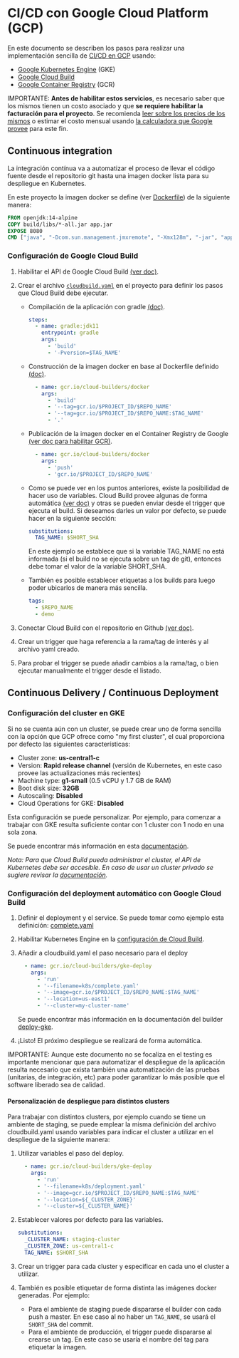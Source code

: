 # CI/CD con Google Cloud Platform (GCP)

En este documento se describen los pasos para realizar una implementación sencilla de
 [CI/CD en GCP](https://cloud.google.com/docs/ci-cd) usando:
* [Google Kubernetes Engine](https://console.cloud.google.com/kubernetes/) (GKE)
* [Google Cloud Build](https://console.cloud.google.com/cloud-build/)
* [Google Container Registry](https://console.cloud.google.com/gcr) (GCR)

IMPORTANTE:
**Antes de habilitar estos servicios**, es necesario saber que los mismos tienen un costo asociado
y que **se requiere habilitar la facturación para el proyecto**.
Se recomienda [leer sobre los precios de los mismos](https://cloud.google.com/pricing/list)
o estimar el costo mensual usando [la calculadora que Google provee](https://cloud.google.com/products/calculator)
para este fin.

## Continuous integration

La integración contínua va a automatizar el proceso de llevar el código fuente desde el repositorio git
hasta una imagen docker lista para su despliegue en Kubernetes.

En este proyecto la imagen docker se define (ver [Dockerfile](https://github.com/ezetarg/contact-validation/blob/master/Dockerfile))
de la siguiente manera:
```dockerfile
FROM openjdk:14-alpine
COPY build/libs/*-all.jar app.jar
EXPOSE 8080
CMD ["java", "-Dcom.sun.management.jmxremote", "-Xmx128m", "-jar", "app.jar"]
```

### Configuración de Google Cloud Build

1. Habilitar el API de Google Cloud Build [(ver doc)](https://cloud.google.com/cloud-build/docs/quickstart-build#before-you-begin).

1. Crear el archivo [`cloudbuild.yaml`](https://github.com/ezetarg/contact-validation/blob/master/cloudbuild.yaml)
   en el proyecto para definir los pasos que Cloud Build debe ejecutar.
   - Compilación de la aplicación con gradle [(doc)](https://cloud.google.com/cloud-build/docs/building/build-java "ver más info sobre este builder").
     ```yaml
     steps:
       - name: gradle:jdk11
         entrypoint: gradle
         args:
           - 'build'
           - '-Pversion=$TAG_NAME'
     ```

   - Construcción de la imagen docker en base al Dockerfile definido
     [(doc)](https://cloud.google.com/cloud-build/docs/building/build-containers "ver más info sobre este builder").
     ```yaml
       - name: gcr.io/cloud-builders/docker
         args:
           - 'build'
           - '--tag=gcr.io/$PROJECT_ID/$REPO_NAME'
           - '--tag=gcr.io/$PROJECT_ID/$REPO_NAME:$TAG_NAME'
           - '.'
     ```

   - Publicación de la imagen docker en el Container Registry de Google
     [(ver doc para habilitar GCR)](https://cloud.google.com/container-registry/docs/pushing-and-pulling).
     ```yaml
       - name: gcr.io/cloud-builders/docker
         args:
           - 'push'
           - 'gcr.io/$PROJECT_ID/$REPO_NAME'
      ```

   - Como se puede ver en los puntos anteriores, existe la posibilidad de hacer uso de variables. Cloud Build provee algunas de forma automática
     [(ver doc)](https://cloud.google.com/cloud-build/docs/configuring-builds/substitute-variable-values)
     y otras se pueden enviar desde el trigger que ejecuta el build.
     Si deseamos darles un valor por defecto, se puede hacer en la siguiente sección: 
     ```yaml
     substitutions:
       TAG_NAME: $SHORT_SHA
     ```
     En este ejemplo se establece que si la variable TAG_NAME no está informada (si el build no se ejecuta sobre un tag de git),
     entonces debe tomar el valor de la variable SHORT_SHA.

   - También es posible establecer etiquetas a los builds para luego poder ubicarlos de manera más sencilla.
     ```yaml
     tags:
       - $REPO_NAME
       - demo
     ```

1. Conectar Cloud Build con el repositorio en Github [(ver doc)](https://cloud.google.com/cloud-build/docs/automating-builds/create-github-app-triggers).

1. Crear un trigger que haga referencia a la rama/tag de interés y al archivo yaml creado.

1. Para probar el trigger se puede añadir cambios a la rama/tag,
   o bien ejecutar manualmente el trigger desde el listado.

## Continuous Delivery / Continuous Deployment

### Configuración del cluster en GKE
Si no se cuenta aún con un cluster, se puede crear uno de forma sencilla con la opción que GCP ofrece como "my first cluster",
el cual proporciona por defecto las siguientes características:
* Cluster zone: **us-central1-c**
* Version: **Rapid release channel** (versión de Kubernetes, en este caso provee las actualizaciones más recientes)
* Machine type: **g1-small** (0.5 vCPU y 1.7 GB de RAM)
* Boot disk size: **32GB**
* Autoscaling: **Disabled**
* Cloud Operations for GKE: **Disabled** 

Esta configuración se puede personalizar. Por ejemplo, para comenzar a trabajar con GKE resulta suficiente contar con 1 cluster con 1 nodo en una sola zona.

Se puede encontrar más información en esta [documentación](https://cloud.google.com/kubernetes-engine/docs/how-to/creating-a-cluster).

_Nota: Para que Cloud Build pueda administrar el cluster, el API de Kubernetes debe ser accesible.
En caso de usar un cluster privado se sugiere revisar la [documentación](https://cloud.google.com/kubernetes-engine/docs/how-to/private-clusters)._


### Configuración del deployment automático con Google Cloud Build

1. Definir el deployment y el service. Se puede tomar como ejemplo esta definición:
   [complete.yaml](https://github.com/ezetarg/contact-validation/blob/master/k8s/complete.yaml)

1. Habilitar Kubernetes Engine en la [configuración de Cloud Build](https://console.cloud.google.com/cloud-build/settings/service-account).

1. Añadir a cloudbuild.yaml el paso necesario para el deploy
   ```yaml
     - name: gcr.io/cloud-builders/gke-deploy
       args:
         - 'run'
         - '--filename=k8s/complete.yaml'
         - '--image=gcr.io/$PROJECT_ID/$REPO_NAME:$TAG_NAME'
         - '--location=us-east1'
         - '--cluster=my-cluster-name'
   ```
   Se puede encontrar más información en la documentación del builder [deploy-gke](https://cloud.google.com/cloud-build/docs/deploying-builds/deploy-gke).

1. ¡Listo! El próximo despliegue se realizará de forma automática.

IMPORTANTE: Aunque este documento no se focaliza en el testing es importante mencionar que para automatizar el despliegue de la aplicación
 resulta necesario que exista también una automatización de las pruebas (unitarias, de integración, etc) para poder garantizar
 lo más posible que el software liberado sea de calidad.

#### Personalización de despliegue para distintos clusters
Para trabajar con distintos clusters, por ejemplo cuando se tiene un ambiente de staging, se puede emplear la misma definición
del archivo cloudbuild.yaml usando variables para indicar el cluster a utilizar en el despliegue de la siguiente manera:

1. Utilizar variables el paso del deploy.
   ```yaml
     - name: gcr.io/cloud-builders/gke-deploy
       args:
         - 'run'
         - '--filename=k8s/deployment.yaml'
         - '--image=gcr.io/$PROJECT_ID/$REPO_NAME:$TAG_NAME'
         - '--location=${_CLUSTER_ZONE}'
         - '--cluster=${_CLUSTER_NAME}'
   ```

1. Establecer valores por defecto para las variables.
   ```yaml
   substitutions:
     _CLUSTER_NAME: staging-cluster
     _CLUSTER_ZONE: us-central1-c
     TAG_NAME: $SHORT_SHA
    ```

1. Crear un trigger para cada cluster y especificar en cada uno el cluster a utilizar.

1. También es posible etiquetar de forma distinta las imágenes docker generadas.
   Por ejemplo:
   - Para el ambiente de staging puede dispararse el builder con cada push a master.
     En ese caso al no haber un `TAG_NAME`, se usará el `SHORT_SHA` del commit.
   - Para el ambiente de producción, el trigger puede dispararse al crearse un tag.
     En este caso se usaría el nombre del tag para etiquetar la imagen.

